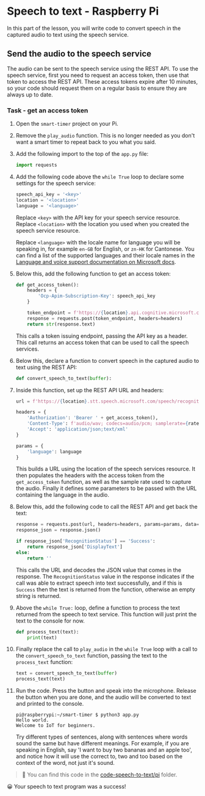 # Speech to text - Raspberry Pi

In this part of the lesson, you will write code to convert speech in the captured audio to text using the speech service.

## Send the audio to the speech service

The audio can be sent to the speech service using the REST API. To use the speech service, first you need to request an access token, then use that token to access the REST API. These access tokens expire after 10 minutes, so your code should request them on a regular basis to ensure they are always up to date.

### Task - get an access token

1. Open the `smart-timer` project on your Pi.

1. Remove the `play_audio` function. This is no longer needed as you don't want a smart timer to repeat back to you what you said.

1. Add the following import to the top of the `app.py` file:

    ```python
    import requests
    ```

1. Add the following code above the `while True` loop to declare some settings for the speech service:

    ```python
    speech_api_key = '<key>'
    location = '<location>'
    language = '<language>'
    ```

    Replace `<key>` with the API key for your speech service resource. Replace `<location>` with the location you used when you created the speech service resource.

    Replace `<language>` with the locale name for language you will be speaking in, for example `en-GB` for English, or `zn-HK` for Cantonese. You can find a list of the supported languages and their locale names in the [Language and voice support documentation on Microsoft docs](https://docs.microsoft.com/azure/cognitive-services/speech-service/language-support?WT.mc_id=academic-17441-jabenn#speech-to-text).

1. Below this, add the following function to get an access token:

    ```python
    def get_access_token():
        headers = {
            'Ocp-Apim-Subscription-Key': speech_api_key
        }
    
        token_endpoint = f'https://{location}.api.cognitive.microsoft.com/sts/v1.0/issuetoken'
        response = requests.post(token_endpoint, headers=headers)
        return str(response.text)
    ```

    This calls a token issuing endpoint, passing the API key as a header. This call returns an access token that can be used to call the speech services.

1. Below this, declare a function to convert speech in the captured audio to text using the REST API:

    ```python
    def convert_speech_to_text(buffer):
    ```

1. Inside this function, set up the REST API URL and headers:

    ```python
    url = f'https://{location}.stt.speech.microsoft.com/speech/recognition/conversation/cognitiveservices/v1'

    headers = {
        'Authorization': 'Bearer ' + get_access_token(),
        'Content-Type': f'audio/wav; codecs=audio/pcm; samplerate={rate}',
        'Accept': 'application/json;text/xml'
    }

    params = {
        'language': language
    }
    ```

    This builds a URL using the location of the speech services resource. It then populates the headers with the access token from the `get_access_token` function, as well as the sample rate used to capture the audio. Finally it defines some parameters to be passed with the URL containing the language in the audio.

1. Below this, add the following code to call the REST API and get back the text:

    ```python
    response = requests.post(url, headers=headers, params=params, data=buffer)
    response_json = response.json()

    if response_json['RecognitionStatus'] == 'Success':
        return response_json['DisplayText']
    else:
        return ''
    ```

    This calls the URL and decodes the JSON value that comes in the response. The `RecognitionStatus` value in the response indicates if the call was able to extract speech into text successfully, and if this is `Success` then the text is returned from the function, otherwise an empty string is returned.

1. Above the `while True:` loop, define a function to process the text returned from the speech to text service. This function will just print the text to the console for now.

    ```python
    def process_text(text):
        print(text)
    ```

1. Finally replace the call to `play_audio` in the `while True` loop with a call to the `convert_speech_to_text` function, passing the text to the `process_text` function:

    ```python
    text = convert_speech_to_text(buffer)
    process_text(text)
    ```

1. Run the code. Press the button and speak into the microphone. Release the button when you are done, and the audio will be converted to text and printed to the console.

    ```output
    pi@raspberrypi:~/smart-timer $ python3 app.py 
    Hello world.
    Welcome to IoT for beginners.
    ```

    Try different types of sentences, along with sentences where words sound the same but have different meanings. For example, if you are speaking in English, say 'I want to buy two bananas and an apple too', and notice how it will use the correct to, two and too based on the context of the word, not just it's sound.

> 💁 You can find this code in the [code-speech-to-text/pi](code-speech-to-text/pi) folder.

😀 Your speech to text program was a success!
